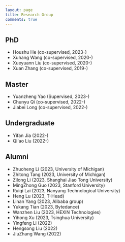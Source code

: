 ```yaml
---
layout: page
title: Research Group
comments: true
---
```


## PhD
* Houshu He (co-supervised, 2023-)
* Xuhang Wang (co-supervised, 2020-)
* Xueyuann Liu (co-supervised, 2020-)
* Xuan Zhang (co-supervised, 2019-)

## Master
* Yuanzheng Yao (Supervised, 2023-)
* Chunyu Qi (co-supervised, 2022-)
* Jiabei Long (co-supervised, 2022-)

## Undergraduate
* Yifan Jia (2022-)
* Qi'ao Liu (2022-)


## Alumni
* Zhuoheng Li (2023, University of Michigan)
* Zhitong Tang (2023, University of Michigan)
* Zilong Li (2023, Shanghai Jiao Tong University)
* MingZhong Guo (2023, Stanford University)
* Ruiqi Lai (2023, Nanyang Technological University)
* Heng Lu (2023, T-Head)
* Linan Yang (2023, Alibaba group)
* Yukang Tian (2023, Bytedance)
* Wanzhen Liu (2023, HEXIN Technologies)
* Yihong Xu (2023, Tsinghua University)
* Yingfeng Li (2022)
* Hengsong Liu (2022)
* JiuZhang Wang (2022)

